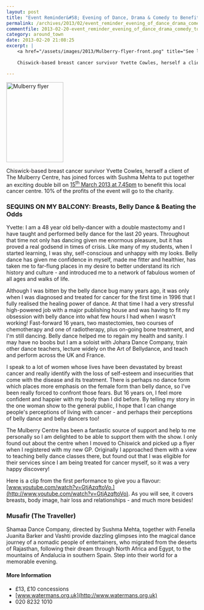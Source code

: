 ```yaml
---
layout: post
title: "Event Reminder&#58; Evening of Dance, Drama & Comedy to Benefit The Mulberry Centre"
permalink: /archives/2013/02/event_reminder_evening_of_dance_drama_comedy_to_be.html
commentfile: 2013-02-20-event_reminder_evening_of_dance_drama_comedy_to_be
category: around_town
date: 2013-02-20 21:08:25
excerpt: |
    <a href="/assets/images/2013/Mulberry-flyer-front.png" title="See larger version of - Mulberry flyer"><img src="/assets/images/2013/Mulberry-flyer-front_thumb.png" width="150" height="211" alt="Mulberry flyer" class="photo right" /></a>
    
    Chiswick-based breast cancer survivor Yvette Cowles, herself a client of The Mulberry Centre, has joined forces with Sushma Mehta to put together an exciting double bill on <a href="https://stmargarets.london/event/event/200705143811">15<sup>th</sup> March 2013 at 7.45pm</a> to benefit this local cancer centre.  10% of the profits of the event will go to the charity.

---
```


<a href="/assets/images/2013/Mulberry-flyer-front.png" title="See larger version of - Mulberry flyer"><img src="/assets/images/2013/Mulberry-flyer-front_thumb.png" width="150" height="211" alt="Mulberry flyer" class="photo right" /></a>

Chiswick-based breast cancer survivor Yvette Cowles, herself a client of The Mulberry Centre, has joined forces with Sushma Mehta to put together an exciting double bill on [15<sup>th</sup> March 2013 at 7.45pm](/event/event/200705143811) to benefit this local cancer centre. 10% of the profits of the event will go to the charity.

### SEQUINS ON MY BALCONY: Breasts, Belly Dance & Beating the Odds

Yvette: I am a 48 year old belly-dancer with a double mastectomy and I have taught and performed belly dance for the last 20 years. Throughout that time not only has dancing given me enormous pleasure, but it has proved a real godsend in times of crisis. Like many of my students, when I started learning, I was shy, self-conscious and unhappy with my looks. Belly dance has given me confidence in myself, made me fitter and healthier, has taken me to far-flung places in my desire to better understand its rich history and culture - and introduced me to a network of fabulous women of all ages and walks of life.

Although I was bitten by the belly dance bug many years ago, it was only when I was diagnosed and treated for cancer for the first time in 1996 that I fully realised the healing power of dance. At that time I had a very stressful high-powered job with a major publishing house and was having to fit my obsession with belly dance into what few hours I had when I wasn't working! Fast-forward 16 years, two mastectomies, two courses of chemotherapy and one of radiotherapy, plus on-going bone treatment, and I'm still dancing. Belly dance helped me to regain my health and sanity. I may have no boobs but I am a soloist with Johara Dance Company, train other dance teachers, lecture widely on the Art of Bellydance, and teach and perform across the UK and France.

I speak to a lot of women whose lives have been devastated by breast cancer and really identify with the loss of self-esteem and insecurities that come with the disease and its treatment. There is perhaps no dance form which places more emphasis on the female form than belly dance, so I've been really forced to confront those fears. But 16 years on, I feel more confident and happier with my body than I did before. By telling my story in the one woman show to the general public, I hope that I can change people's perceptions of living with cancer - and perhaps their perceptions of belly dance and belly dancers too!

The Mulberry Centre has been a fantastic source of support and help to me personally so I am delighted to be able to support them with the show. I only found out about the centre when I moved to Chiswick and picked up a flyer when I registered with my new GP. Originally I approached them with a view to teaching belly dance classes there, but found out that I was eligible for their services since I am being treated for cancer myself, so it was a very happy discovery!

Here is a clip from the first performance to give you a flavour: [www.youtube.com/watch?v=GtjAzqftoVo.](http://www.youtube.com/watch?v=GtjAzqftoVo). As you will see, it covers breasts, body image, hair loss and relationships - and much more besides!

### Musafir (The Traveller)

Shamaa Dance Company, directed by Sushma Mehta, together with Fenella Juanita Barker and Vashti provide dazzling glimpses into the magical dance journey of a nomadic people of entertainers, who migrated from the deserts of Rajasthan, following their dream through North Africa and Egypt, to the mountains of Andalucia in southern Spain. Step into their world for a memorable evening.

#### More Information

-   £13, £10 concessions
-   [www.watermans.org.uk](http://www.watermans.org.uk)
-   020 8232 1010
